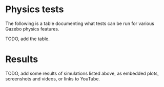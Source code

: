 
# Physics tests

The following is a table documenting what tests can be run for various
Gazebo physics features.

TODO, add the table.

# Results

TODO, add some results of simulations listed above, as embedded plots,
screenshots and videos, or links to YouTube.
